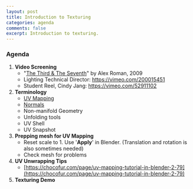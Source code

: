 ```yaml
---
layout: post
title: Introduction to Texturing
categories: agenda
comments: false
excerpt: Introduction to texturing.
---
```


### Agenda

1. **Video Screening**
   - "[The Third & The Seventh](https://vimeo.com/7809605)" by Alex Roman, 2009
   - Lighting Technical Director: https://vimeo.com/200015451
   - Student Reel, Cindy Jang: https://vimeo.com/52911102
2. **Terminology**
   -  [UV Mapping](https://en.wikipedia.org/wiki/UV_mapping)
   -  [Normals](https://docs.blender.org/manual/en/latest/modeling/meshes/mesh_display.html)
   -  Non-manifold Geometry
   -  Unfolding tools
   -  UV Shell
   -  UV Snapshot
3. **Prepping mesh for UV Mapping**
   - Reset scale to 1. Use '**Apply**' in Blender.  (Translation and rotation is also sometimes needed)
   - Check mesh for problems
4. **UV Unwrapping Tips**
   - [https://chocofur.com/page/uv-mapping-tutorial-in-blender-2-79](https://chocofur.com/page/uv-mapping-tutorial-in-blender-2-79)
5. **Texturing Demo**